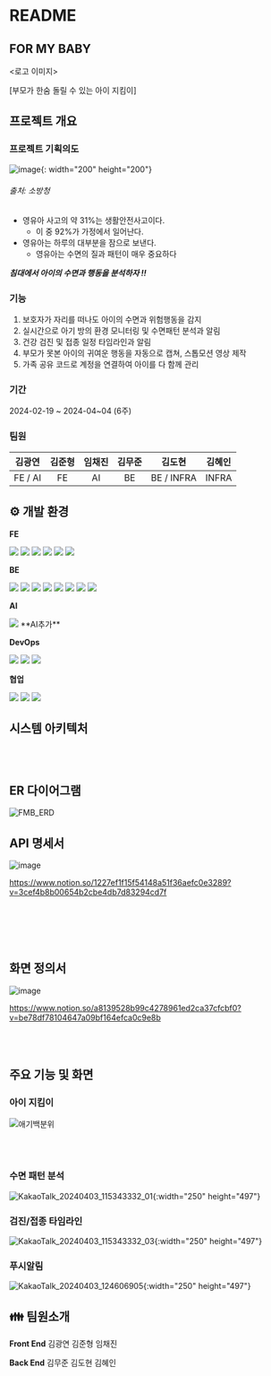 # README

## FOR MY BABY

<로고 이미지>

[부모가 한숨 돌릴 수 있는 아이 지킴이]

## 프로젝트 개요
### 프로젝트 기획의도

![image](/uploads/fa8598802730ee11972458b5eb3386a5/image.png){: width="200" height="200"}
###### 출처: 소방청

- 영유아 사고의 약 31%는 생활안전사고이다.
    - 이 중 92%가 가정에서 일어난다.
- 영유아는 하루의 대부분을 잠으로 보낸다.
    - 영유아는 수면의 질과 패턴이 매우 중요하다

***침대에서 아이의 수면과 행동을 분석하자 !!***

### 기능

1. 보호자가 자리를 떠나도 아이의 수면과 위험행동을 감지
2. 실시간으로 아기 방의 환경 모니터링 및 수면패턴 분석과 알림
3. 건강 검진 및 접종 일정 타임라인과 알림
4. 부모가 못본 아이의 귀여운 행동을 자동으로 캡쳐, 스톱모션 영상 제작
5. 가족 공유 코드로 계정을 연결하여 아이를 다 함께 관리

### 기간
2024-02-19 ~ 2024-04~04 (6주)

### 팀원
|김광연|김준형|임채진|김무준|김도현|김혜인
|:---:|:---:|:---:|:---:|:---:|:---:|
| FE / AI | FE | AI | BE | BE / INFRA | INFRA |



## ⚙ 개발 환경
**FE**

<img src="https://shields.io/badge/JavaScript-F7DF1E?logo=JavaScript&logoColor=000&style=for-the-badge">
<img src="https://img.shields.io/badge/React-61DAFB?style=for-the-badge&logo=React&logoColor=black">
<img src="https://img.shields.io/badge/ZUSTAND-764ABC?style=for-the-badge&logo=zustand&logoColor=white">
<img src="https://img.shields.io/badge/StyledComponents-DB7093?style=for-the-badge&logo=styledcomponents&logoColor=white">
<img src="https://img.shields.io/badge/pwa-FF6F00?style=for-the-badge&logo=pwa&logoColor=white">
<img src="https://img.shields.io/badge/firebase-ffca28?style=for-the-badge&logo=firebase&logoColor=black">



**BE**

<img src="https://img.shields.io/badge/IntellijIdea-000000?style=for-the-badge&logo=intellijidea&logoColor=white">
<img src="https://img.shields.io/badge/Springboot-6DB33F?style=for-the-badge&logo=springboot&logoColor=white">
<img src="https://img.shields.io/badge/MySQL-4479A1?style=for-the-badge&logo=mysql&logoColor=white">
<img src="https://img.shields.io/badge/Redis-DC382D?style=for-the-badge&logo=redis&logoColor=white">
<img src="https://img.shields.io/badge/AmazonEC2-FF9900?style=for-the-badge&logo=amazonec2&logoColor=white">
<img src="https://img.shields.io/badge/Java-007396?style=for-the-badge&logo=Java&logoColor=white"/>
<img src="https://img.shields.io/badge/firebase-ffca28?style=for-the-badge&logo=firebase&logoColor=black">
<img src="https://img.shields.io/badge/Spring%20Security-6DB33F?style=for-the-badge&logo=springsecurity&logoColor=white">


**AI**

<img src="https://img.shields.io/badge/python-3670A0?style=for-the-badge&logo=python&logoColor=ffdd54"/>
**AI추가**


**DevOps**

<img src="https://img.shields.io/badge/Docker-2496ED?style=for-the-badge&logo=docker&logoColor=white">
<img src="https://img.shields.io/badge/Jenkins-D24939?style=for-the-badge&logo=jenkins&logoColor=white"/> 
<img src="https://img.shields.io/badge/Nginx-009639?style=for-the-badge&logo=nginx&logoColor=white"/>


**협업**

<img src="https://img.shields.io/badge/GitLab-FC6D26?style=for-the-badge&logo=gitlab&logoColor=white">
<img src="https://img.shields.io/badge/Jira-0052CC?style=for-the-badge&logo=jirasoftware&logoColor=white">
<img src="https://img.shields.io/badge/Notion-000000?style=for-the-badge&logo=notion&logoColor=white">



## 시스템 아키텍처



<br>
<br>                                                                            


## ER 다이어그램

![FMB_ERD](/uploads/ba15e3b31a23a71b7bee106b202348b3/FMB_ERD.png)


## API 명세서

![image](/uploads/e3dd9aa8d15df263fa18377643efa5b1/image.png)

https://www.notion.so/1227ef1f15f54148a51f36aefc0e3289?v=3cef4b8b00654b2cbe4db7d83294cd7f


<br></br>
<br></br>
    

## 화면 정의서

![image](/uploads/5feedc93e72af108c33bc2b460965773/image.png)

https://www.notion.so/a8139528b99c4278961ed2ca37cfcbf0?v=be78df78104647a09bf164efca0c9e8b


<br><br>

## 주요 기능 및 화면

### 아이 지킴이
![애기백분위](/uploads/73f02dbfd257e2eb3d39dc3b0832e8ba/애기백분위.PNG)


<br><br>

### 수면 패턴 분석
![KakaoTalk_20240403_115343332_01](/uploads/ca7375cf1cdf32607c00258046f5f683/KakaoTalk_20240403_115343332_01.jpg){:width="250" height="497"}


### 검진/접종 타임라인
![KakaoTalk_20240403_115343332_03](/uploads/fd58eb3c014be6f75e36f904aff0413d/KakaoTalk_20240403_115343332_03.jpg){:width="250" height="497"}


### 푸시알림
![KakaoTalk_20240403_124606905](/uploads/dae9afcead9b2544b4b0ae7e994411a4/KakaoTalk_20240403_124606905.jpg){:width="250" height="497"}



## :family:  팀원소개

**Front End** 
김광연 김준형 임채진

**Back End**
김무준 김도현 김혜인

</center>
